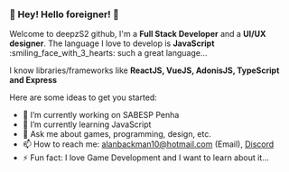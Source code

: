 ### 👋 Hey! Hello foreigner! 👋

Welcome to deepzS2 github,
I'm a **Full Stack Developer** and a **UI/UX designer**.
The language I love to develop is **JavaScript** :smiling_face_with_3_hearts:  such a great language...

I know libraries/frameworks like **ReactJS, VueJS, AdonisJS, TypeScript and Express**

Here are some ideas to get you started:

- 🔭 I’m currently working on SABESP Penha
- 🌱 I’m currently learning JavaScript
- 💬 Ask me about games, programming, design, etc.
- 📫 How to reach me: alanbackman10@hotmail.com (Email), [Discord](https://discord.com/users/411557789068951552)
- ⚡ Fun fact: I love Game Development and I want to learn about it...
